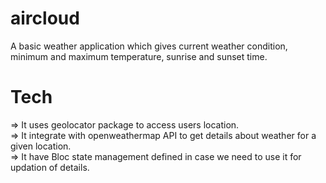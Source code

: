 # aircloud

A basic weather application which gives current weather condition, minimum and maximum temperature, sunrise and sunset time.  

# Tech

=> It uses geolocator package to access users location.  
=> It integrate with openweathermap API to get details about weather for a given location.  
=> It have Bloc state management defined in case we need to use it for updation of details. 
